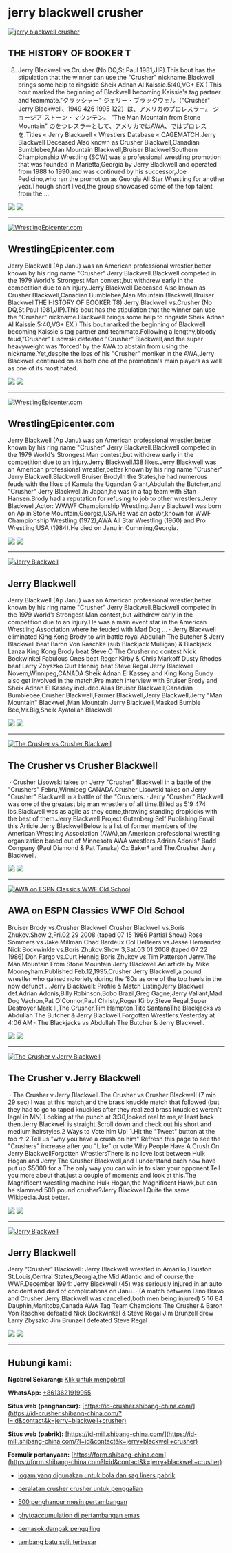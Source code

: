 # jerry blackwell crusher

<a href="https://swt.shibang-china.com/?l=id&img&k=jerry+blackwell+crusher" target="_blank">![jerry blackwell crusher](http://static.shibang-china.com/all-800x300/671.jpg)</a>

## THE HISTORY OF BOOKER T
8) Jerry Blackwell vs.Crusher (No DQ,St.Paul 1981,JIP).This bout has the stipulation that the winner can use the &quot;Crusher&quot; nickname.Blackwell brings some help to ringside Sheik Adnan Al Kaissie.5:40,VG+ EX ) This bout marked the beginning of Blackwell becoming Kaissie's tag partner and teammate.&quot;クラッシャー&quot; ジェリー・ブラックウェル（&quot;Crusher&quot; Jerry Blackwell、1949 426 1995 122）は、アメリカのプロレスラー。 ジョージア ストーン・マウンテン。 &quot;The Man Mountain from Stone Mountain&quot; のをつレスラーとして、アメリカではAWA、ではプロレスを.Titles &#171; Jerry Blackwell &#171; Wrestlers Database &#171; CAGEMATCH.Jerry Blackwell Deceased Also known as Crusher Blackwell,Canadian Bumblebee,Man Mountain Blackwell,Bruiser BlackwellSouthern Championship Wrestling (SCW) was a professional wrestling promotion that was founded in Marietta,Georgia by Jerry Blackwell and operated from 1988 to 1990,and was continued by his successor,Joe Pedicino,who ran the promotion as Georgia All Star Wrestling for another year.Though short lived,the group showcased some of the top talent from the …


<a href="https://whatsapp.shibangsoft.com/WhatsApp.php" target="_blank" title="WhatsApp">![](http://static.shibang-china.com/icon/whatsapp.png)</a> <a href="https://swt.shibang-china.com/?l=id&icon&k=jerry+blackwell+crusher" target="_blank">![](http://static.shibang-china.com/icon/chat-id.png)</a>

---

<a href="https://swt.shibang-china.com/?l=id&img&k=jerry+blackwell+crusher" target="_blank">![WrestlingEpicenter.com](http://static.shibang-china.com/all-800x300/270.jpg)</a>

## WrestlingEpicenter.com
Jerry Blackwell (Ap Janu) was an American professional wrestler,better known by his ring name &quot;Crusher&quot; Jerry Blackwell.Blackwell competed in the 1979 World's Strongest Man contest,but withdrew early in the competition due to an injury.Jerry Blackwell Deceased Also known as Crusher Blackwell,Canadian Bumblebee,Man Mountain Blackwell,Bruiser BlackwellTHE HISTORY OF BOOKER T8) Jerry Blackwell vs.Crusher (No DQ,St.Paul 1981,JIP).This bout has the stipulation that the winner can use the &quot;Crusher&quot; nickname.Blackwell brings some help to ringside Sheik Adnan Al Kaissie.5:40,VG+ EX ) This bout marked the beginning of Blackwell becoming Kaissie's tag partner and teammate.Following a lengthy,bloody feud,&quot;Crusher&quot; Lisowski defeated &quot;Crusher&quot; Blackwell,and the super heavyweight was 'forced' by the AWA to abstain from using the nickname.Yet,despite the loss of his &quot;Crusher&quot; moniker in the AWA,Jerry Blackwell continued on as both one of the promotion's main players as well as one of its most hated.


<a href="https://whatsapp.shibangsoft.com/WhatsApp.php" target="_blank" title="WhatsApp">![](http://static.shibang-china.com/icon/whatsapp.png)</a> <a href="https://swt.shibang-china.com/?l=id&icon&k=jerry+blackwell+crusher" target="_blank">![](http://static.shibang-china.com/icon/chat-id.png)</a>

---

<a href="https://swt.shibang-china.com/?l=id&img&k=jerry+blackwell+crusher" target="_blank">![WrestlingEpicenter.com](http://static.shibang-china.com/all-800x300/102.jpg)</a>

## WrestlingEpicenter.com
Jerry Blackwell (Ap Janu) was an American professional wrestler,better known by his ring name &quot;Crusher&quot; Jerry Blackwell.Blackwell competed in the 1979 World's Strongest Man contest,but withdrew early in the competition due to an injury.Jerry Blackwell.138 likes.Jerry Blackwell was an American professional wrestler,better known by his ring name &quot;Crusher&quot; Jerry Blackwell.Blackwell.Bruiser BrodyIn the States,he had numerous feuds with the likes of Kamala the Ugandan Giant,Abdullah the Butcher,and &quot;Crusher&quot; Jerry Blackwell.In Japan,he was in a tag team with Stan Hansen.Brody had a reputation for refusing to job to other wrestlers.Jerry Blackwell,Actor: WWWF Championship Wrestling.Jerry Blackwell was born on Ap in Stone Mountain,Georgia,USA.He was an actor,known for WWF Championship Wrestling (1972),AWA All Star Wrestling (1960) and Pro Wrestling USA (1984).He died on Janu in Cumming,Georgia.


<a href="https://whatsapp.shibangsoft.com/WhatsApp.php" target="_blank" title="WhatsApp">![](http://static.shibang-china.com/icon/whatsapp.png)</a> <a href="https://swt.shibang-china.com/?l=id&icon&k=jerry+blackwell+crusher" target="_blank">![](http://static.shibang-china.com/icon/chat-id.png)</a>

---

<a href="https://swt.shibang-china.com/?l=id&img&k=jerry+blackwell+crusher" target="_blank">![Jerry Blackwell](http://static.shibang-china.com/all-800x300/1052.jpg)</a>

## Jerry Blackwell
Jerry Blackwell (Ap Janu) was an American professional wrestler,better known by his ring name &quot;Crusher&quot; Jerry Blackwell.Blackwell competed in the 1979 World’s Strongest Man contest,but withdrew early in the competition due to an injury.He was a main event star in the American Wrestling Association where he feuded with Mad Dog …&nbsp;&#0183;&#32;Jerry Blackwell eliminated King Kong Brody to win battle royal Abdullah The Butcher &amp; Jerry Blackwell beat Baron Von Raschke (sub Blackjack Mulligan) &amp; Blackjack Lanza King Kong Brody beat Steve O The Crusher no contest Nick Bockwinkel Fabulous Ones beat Roger Kirby &amp; Chris Markoff Dusty Rhodes beat Larry Zbyszko Curt Hennig beat Steve Regal.Jerry Blackwell&nbsp;&#0183;&#32;Novem,Winnipeg,CANADA Sheik Adnan El Kassey and King Kong Bundy also get involved in the match.Pre match interview with Bruiser Brody and Sheik Adnan El Kassey included.Alias Bruiser Blackwell,Canadian Bumblebee,Crusher Blackwell,Farmer Blackwell,Jerry Blackwell,Jerry &quot;Man Mountain&quot; Blackwell,Man Mountain Jerry Blackwell,Masked Bumble Bee,Mr.Big,Sheik Ayatollah Blackwell


<a href="https://whatsapp.shibangsoft.com/WhatsApp.php" target="_blank" title="WhatsApp">![](http://static.shibang-china.com/icon/whatsapp.png)</a> <a href="https://swt.shibang-china.com/?l=id&icon&k=jerry+blackwell+crusher" target="_blank">![](http://static.shibang-china.com/icon/chat-id.png)</a>

---

<a href="https://swt.shibang-china.com/?l=id&img&k=jerry+blackwell+crusher" target="_blank">![The Crusher vs Crusher Blackwell](http://static.shibang-china.com/all-800x300/702.jpg)</a>

## The Crusher vs Crusher Blackwell
&nbsp;&#0183;&#32;Crusher Lisowski takes on Jerry &quot;Crusher&quot; Blackwell in a battle of the &quot;Crushers&quot; Febru,Winnipeg CANADA.Crusher Lisowski takes on Jerry &quot;Crusher&quot; Blackwell in a battle of the &quot;Crushers.&nbsp;&#0183;&#32;Jerry &quot;Crusher&quot; Blackwell was one of the greatest big man wrestlers of all time.Billed as 5'9 474 lbs,Blackwell was as agile as they come,throwing standing dropkicks with the best of them.Jerry Blackwell Project Gutenberg Self Publishing.Email this Article.Jerry BlackwellBelow is a list of former members of the American Wrestling Association (AWA),an American professional wrestling organization based out of Minnesota AWA wrestlers.Adrian Adonis† Badd Company (Paul Diamond &amp; Pat Tanaka) Ox Baker† and The.Crusher Jerry Blackwell.


<a href="https://whatsapp.shibangsoft.com/WhatsApp.php" target="_blank" title="WhatsApp">![](http://static.shibang-china.com/icon/whatsapp.png)</a> <a href="https://swt.shibang-china.com/?l=id&icon&k=jerry+blackwell+crusher" target="_blank">![](http://static.shibang-china.com/icon/chat-id.png)</a>

---

<a href="https://swt.shibang-china.com/?l=id&img&k=jerry+blackwell+crusher" target="_blank">![AWA on ESPN Classics WWF Old School](http://static.shibang-china.com/all-800x300/580.jpg)</a>

## AWA on ESPN Classics WWF Old School
Bruiser Brody vs.Crusher Blackwell Crusher Blackwell vs.Boris Zhukov.Show 2,Fri.02 29 2008 (taped 07 15 1986 Partial Show) Rose Sommers vs.Jake Millman Chad Bardeux Col.DeBeers vs.Jesse Hernandez Nick Bockwinkle vs.Boris Zhukov.Show 3,Sat.03 01 2008 (taped 07 22 1986) Don Fargo vs.Curt Hennig Boris Zhukov vs.Tim Patterson Jerry.The Man Mountain From Stone Mountain.Jerry Blackwell.An article by Mike Mooneyham.Published Feb.12,1995.Crusher Jerry Blackwell,a pound wrestler who gained notoriety during the ’80s as one of the top heels in the now defunct …Jerry Blackwell: Profile &amp; Match ListingJerry Blackwell def.Adrian Adonis,Billy Robinson,Bobo Brazil,Greg Gagne,Jerry Valiant,Mad Dog Vachon,Pat O'Connor,Paul Christy,Roger Kirby,Steve Regal,Super Destroyer Mark II,The Crusher,Tim Hampton,Tito SantanaThe Blackjacks vs Abdullah The Butcher &amp; Jerry Blackwell.Forgotten Wrestlers.Yesterday at 4:06 AM &#183; The Blackjacks vs Abdullah The Butcher &amp; Jerry Blackwell.


<a href="https://whatsapp.shibangsoft.com/WhatsApp.php" target="_blank" title="WhatsApp">![](http://static.shibang-china.com/icon/whatsapp.png)</a> <a href="https://swt.shibang-china.com/?l=id&icon&k=jerry+blackwell+crusher" target="_blank">![](http://static.shibang-china.com/icon/chat-id.png)</a>

---

<a href="https://swt.shibang-china.com/?l=id&img&k=jerry+blackwell+crusher" target="_blank">![The Crusher v.Jerry Blackwell](http://static.shibang-china.com/all-800x300/1212.jpg)</a>

## The Crusher v.Jerry Blackwell
&nbsp;&#0183;&#32;The Crusher v.Jerry Blackwell.The Crusher vs Crusher Blackwell (7 min 29 sec) I was at this match,and the brass knuckle match that followed (but they had to go to taped knuckles after they realized brass knuckles weren't legal in MN).Looking at the punch at 3:30,looked real to me,at least back then.Jerry Blackwell is straight.Scroll down and check out his short and medium hairstyles.2 Ways to Vote him Up! 1.Hit the &quot;Tweet&quot; button at the top ↑ 2.Tell us &quot;why you have a crush on him&quot; Refresh this page to see the &quot;Crushers&quot; increase after you &quot;Like&quot; or vote.Why People Have A Crush On Jerry BlackwellForgotten WrestlersThere is no love lost between Hulk Hogan and Jerry The Crusher Blackwell,and I understand each now have put up $5000 for a The only way you can win is to slam your opponent.Tell you more about that.just a couple of moments and look at this.The Magnificent wrestling machine Hulk Hogan,the Magnificent Hawk,but can he slammed 500 pound crusher?Jerry Blackwell.Quite the same Wikipedia.Just better.


<a href="https://whatsapp.shibangsoft.com/WhatsApp.php" target="_blank" title="WhatsApp">![](http://static.shibang-china.com/icon/whatsapp.png)</a> <a href="https://swt.shibang-china.com/?l=id&icon&k=jerry+blackwell+crusher" target="_blank">![](http://static.shibang-china.com/icon/chat-id.png)</a>

---

<a href="https://swt.shibang-china.com/?l=id&img&k=jerry+blackwell+crusher" target="_blank">![Jerry Blackwell](http://static.shibang-china.com/all-800x300/1381.jpg)</a>

## Jerry Blackwell
Jerry “Crusher” Blackwell: Jerry Blackwell wrestled in Amarillo,Houston St.Louis,Central States,Georgia,the Mid Atlantic and of course,the WWF.December 1994: Jerry Blackwell (45) was seriously injured in an auto accident and died of complications on Janu.&nbsp;&#0183;&#32;(A match between Dino Bravo and Crusher Jerry Blackwell was cancelled,both men being injured) 5 16 84 Dauphin,Manitoba,Canada AWA Tag Team Champions The Crusher &amp; Baron Von Raschke defeated Nick Bockwinkel &amp; Steve Regal Jim Brunzell drew Larry Zbyszko Jim Brunzell defeated Steve Regal

<a href="https://whatsapp.shibangsoft.com/WhatsApp.php" target="_blank" title="WhatsApp">![](http://static.shibang-china.com/icon/whatsapp.png)</a> <a href="https://swt.shibang-china.com/?l=id&icon&k=jerry+blackwell+crusher" target="_blank">![](http://static.shibang-china.com/icon/chat-id.png)</a>

---
## Hubungi kami:

**Ngobrol Sekarang:** [Klik untuk mengobrol](https://swt.shibang-china.com?l=id&contact&k=jerry+blackwell+crusher)

**WhatsApp:**  [+8613621919955](https://whatsapp.shibangsoft.com/WhatsApp.php)

**Situs web (penghancur):** [https://id-crusher.shibang-china.com/](https://id-crusher.shibang-china.com/?l=id&contact&k=jerry+blackwell+crusher)

**Situs web (pabrik):** [https://id-mill.shibang-china.com/](https://id-mill.shibang-china.com/?l=id&contact&k=jerry+blackwell+crusher)

**Formulir pertanyaan:** [https://form.shibang-china.com](https://form.shibang-china.com?l=id&contact&k=jerry+blackwell+crusher)

* [logam yang digunakan untuk bola dan sag liners pabrik](../46/logam%20yang%20digunakan%20untuk%20bola%20dan%20sag%20liners%20pabrik.md)

* [peralatan crusher crusher untuk penggalian](../50/peralatan%20crusher%20crusher%20untuk%20penggalian.md)

* [500 penghancur mesin pertambangan](../43/500%20penghancur%20mesin%20pertambangan.md)

* [phytoaccumulation di pertambangan emas](../47/phytoaccumulation%20di%20pertambangan%20emas.md)

* [pemasok dampak penggiling](../44/pemasok%20dampak%20penggiling.md)

* [tambang batu split terbesar](../44/tambang%20batu%20split%20terbesar.md)